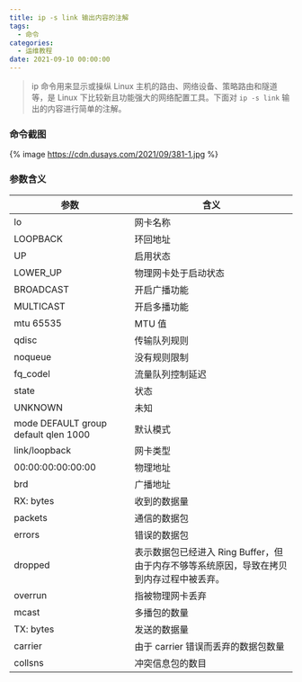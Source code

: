```yaml
---
title: ip -s link 输出内容的注解
tags:
  - 命令
categories:
  - 运维教程
date: 2021-09-10 00:00:00
---
```


> ip 命令用来显示或操纵 Linux 主机的路由、网络设备、策略路由和隧道等，是 Linux 下比较新且功能强大的网络配置工具。下面对 `ip -s link` 输出的内容进行简单的注解。

<!-- more -->

### 命令截图

{% image https://cdn.dusays.com/2021/09/381-1.jpg %}

### 参数含义

| 参数 | 含义 |
| - | - |
| lo | 网卡名称 |
| LOOPBACK | 环回地址 |
| UP | 启用状态 |
| LOWER_UP | 物理网卡处于启动状态 |
| BROADCAST | 开启广播功能 |
| MULTICAST | 开启多播功能 |
| mtu 65535 | MTU 值 |
| qdisc | 传输队列规则 |
| noqueue | 没有规则限制 |
| fq_codel | 流量队列控制延迟 |
| state | 状态 |
| UNKNOWN | 未知 |
| mode DEFAULT group default qlen 1000 | 默认模式 |
| link/loopback | 网卡类型 |
| 00:00:00:00:00:00 | 物理地址 |
| brd | 广播地址 |
| RX: bytes | 收到的数据量 |
| packets | 通信的数据包 |
| errors | 错误的数据包 |
| dropped | 表示数据包已经进入 Ring Buffer，但由于内存不够等系统原因，导致在拷贝到内存过程中被丢弃。 |
| overrun | 指被物理网卡丢弃 |
| mcast | 多播包的数量 |
| TX: bytes | 发送的数据量 |
| carrier | 由于 carrier 错误而丢弃的数据包数量 |
| collsns | 冲突信息包的数目 |
